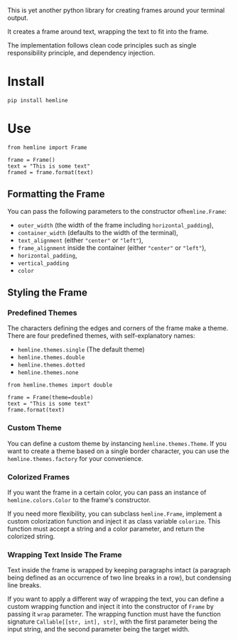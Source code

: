 This is yet another python library for creating frames around your terminal
output.

It creates a frame around text, wrapping the text to fit into the frame.

The implementation follows clean code principles such as single responsibility
principle, and dependency injection.


# Install

    pip install hemline


# Use

```python3
from hemline import Frame

frame = Frame()
text = "This is some text"
framed = frame.format(text)
```

## Formatting the Frame

You can pass the following parameters to the constructor
of`hemline.Frame`:

+ `outer_width` (the width of the frame including `horizontal_padding`),
+ `container_width` (defaults to the width of the terminal),
+ `text_alignment` (either `"center"` or `"left"`),
+ `frame_alignment` inside the container (either `"center"` or `"left"`),
+ `horizontal_padding`,
+ `vertical_padding`
+ `color`


## Styling the Frame

### Predefined Themes

The characters defining the edges and corners of the frame make a theme. There
are four predefined themes, with self-explanatory names:

+ `hemline.themes.single`  (The default theme)
+ `hemline.themes.double`
+ `hemline.themes.dotted`
+ `hemline.themes.none`

```python3
from hemline.themes import double

frame = Frame(theme=double)
text = "This is some text"
frame.format(text)
```

### Custom Theme

You can define a custom theme by instancing `hemline.themes.Theme`. If
you want to create a theme based on a single border character, you can use the
`hemline.themes.factory` for your convenience.

### Colorized Frames

If you want the frame in a certain color, you can pass an instance of
`hemline.colors.Color` to the frame's constructor.

If you need more flexibility, you can subclass `hemline.Frame`, implement
a custom colorization function and inject it as class variable `colorize`. This
function must accept a string and a color parameter, and return the colorized
string.

### Wrapping Text Inside The Frame

Text inside the frame is wrapped by keeping paragraphs intact (a paragraph being
defined as an occurrence of two line breaks in a row), but condensing line
breaks.

If you want to apply a different way of wrapping the text, you can define a
custom wrapping function and inject it into the constructor of `Frame` by
passing it `wrap` parameter. The wrapping function must have the
function signature `Callable[[str, int], str]`, with the first parameter being
the input string, and the second parameter being the target width.
